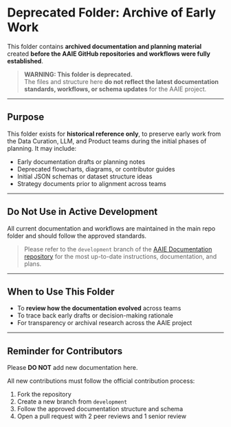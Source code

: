 # Deprecated Folder: Archive of Early Work

This folder contains **archived documentation and planning material** created **before the AAIE GitHub repositories and workflows were fully established**.

> **WARNING: This folder is deprecated.**  
> The files and structure here **do not reflect the latest documentation standards, workflows, or schema updates** for the AAIE project.

---

## Purpose

This folder exists for **historical reference only**, to preserve early work from the Data Curation, LLM, and Product teams during the initial phases of planning. It may include:

- Early documentation drafts or planning notes
- Deprecated flowcharts, diagrams, or contributor guides
- Initial JSON schemas or dataset structure ideas
- Strategy documents prior to alignment across teams

---

## Do Not Use in Active Development

All current documentation and workflows are maintained in the main repo folder and should follow the approved standards.

> Please refer to the `development` branch of the [AAIE Documentation repository](https://github.com/InnovAIte-Deakin/aaie-documentation/tree/development) for the most up-to-date instructions, documentation, and plans.

---

## When to Use This Folder

- To **review how the documentation evolved** across teams
- To trace back early drafts or decision-making rationale
- For transparency or archival research across the AAIE project

---

## Reminder for Contributors

Please **DO NOT** add new documentation here.

All new contributions must follow the official contribution process:
1. Fork the repository
2. Create a new branch from `development`
3. Follow the approved documentation structure and schema
4. Open a pull request with 2 peer reviews and 1 senior review
